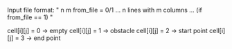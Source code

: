 
Input file format:
"
n m from_file = 0/1
... n lines with m columns ... (if from_file == 1)
"

cell[i][j] = 0 -> empty
cell[i][j] = 1 -> obstacle
cell[i][j] = 2 -> start point
cell[i][j] = 3 -> end point

